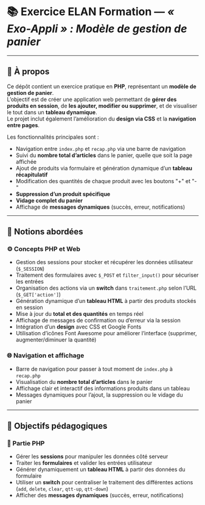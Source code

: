 # 📚 Exercice ELAN Formation — *« Exo-Appli » : Modèle de gestion de panier*

---

## 📝 À propos

Ce dépôt contient un exercice pratique en **PHP**, représentant un **modèle de gestion de panier**.  
L’objectif est de créer une application web permettant de **gérer des produits en session**, de **les ajouter, modifier ou supprimer**, et de visualiser le tout dans un **tableau dynamique**.  
Le projet inclut également l’amélioration du **design via CSS** et la **navigation entre pages**.

Les fonctionnalités principales sont :  
- Navigation entre `index.php` et `recap.php` via une barre de navigation  
- Suivi du **nombre total d’articles** dans le panier, quelle que soit la page affichée  
- Ajout de produits via formulaire et génération dynamique d’un **tableau récapitulatif**  
- Modification des quantités de chaque produit avec les boutons "+" et "-"  
- **Suppression d’un produit spécifique**  
- **Vidage complet du panier**  
- Affichage de **messages dynamiques** (succès, erreur, notifications)  

---

## 🧠 Notions abordées

### ⚙️ Concepts PHP et Web

- Gestion des sessions pour stocker et récupérer les données utilisateur (`$_SESSION`)  
- Traitement des formulaires avec `$_POST` et `filter_input()` pour sécuriser les entrées  
- Organisation des actions via un **switch** dans `traitement.php` selon l’URL (`$_GET['action']`)  
- Génération dynamique d’un **tableau HTML** à partir des produits stockés en session  
- Mise à jour du **total et des quantités** en temps réel  
- Affichage de messages de confirmation ou d’erreur via la session  
- Intégration d’un **design** avec CSS et Google Fonts  
- Utilisation d’icônes Font Awesome pour améliorer l’interface (supprimer, augmenter/diminuer la quantité)

### 🌐 Navigation et affichage

- Barre de navigation pour passer à tout moment de `index.php` à `recap.php`  
- Visualisation du **nombre total d’articles** dans le panier  
- Affichage clair et interactif des informations produits dans un tableau  
- Messages dynamiques pour l’ajout, la suppression ou le vidage du panier  

---

## 🎯 Objectifs pédagogiques

### 🧩 Partie PHP

- Gérer les **sessions** pour manipuler les données côté serveur  
- Traiter les **formulaires** et valider les entrées utilisateur  
- Générer dynamiquement un **tableau HTML** à partir des données du formulaire  
- Utiliser un **switch** pour centraliser le traitement des différentes actions (`add`, `delete`, `clear`, `qtt-up`, `qtt-down`)  
- Afficher des **messages dynamiques** (succès, erreur, notifications)  
